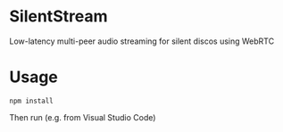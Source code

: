 # SilentStream
Low-latency multi-peer audio streaming for silent discos using WebRTC

# Usage

```
npm install
```

Then run (e.g. from Visual Studio Code)